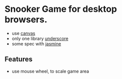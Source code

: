 # Snooker Game for desktop browsers.

* use [canvas][1]
* only one library [underscore][2]
* some spec with [jasmine][3]

[1]: http://www.w3.org/TR/2011/WD-html5-20110525/the-canvas-element.html
[2]: http://underscorejs.org/
[3]: http://pivotal.github.io/jasmine/

## Features

* use mouse wheel, to scale game area